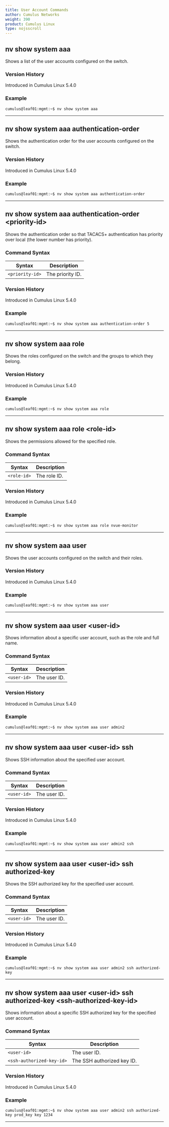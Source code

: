 ```yaml
---
title: User Account Commands
author: Cumulus Networks
weight: 390
product: Cumulus Linux
type: nojsscroll
---
```

## nv show system aaa

Shows a list of the user accounts configured on the switch.

### Version History

Introduced in Cumulus Linux 5.4.0

### Example

```
cumulus@leaf01:mgmt:~$ nv show system aaa
```

- - -

## nv show system aaa authentication-order

Shows the authentication order for the user accounts configured on the switch.

### Version History

Introduced in Cumulus Linux 5.4.0

### Example

```
cumulus@leaf01:mgmt:~$ nv show system aaa authentication-order
```

- - -

## nv show system aaa authentication-order \<priority-id\>

Shows the authentication order so that TACACS+ authentication has priority over local (the lower number has priority).

### Command Syntax

| Syntax |  Description   |
| --------- | -------------- |
| `<priority-id>`    |  The priority ID. |

### Version History

Introduced in Cumulus Linux 5.4.0

### Example

```
cumulus@leaf01:mgmt:~$ nv show system aaa authentication-order 5
```

- - -

## nv show system aaa role

Shows the roles configured on the switch and the groups to which they belong.

### Version History

Introduced in Cumulus Linux 5.4.0

### Example

```
cumulus@leaf01:mgmt:~$ nv show system aaa role
```

- - -

## nv show system aaa role \<role-id\>

Shows the permissions allowed for the specified role.

### Command Syntax

| Syntax |  Description   |
| --------- | -------------- |
| `<role-id>`    |  The role ID. |

### Version History

Introduced in Cumulus Linux 5.4.0

### Example

```
cumulus@leaf01:mgmt:~$ nv show system aaa role nvue-monitor
```

- - -

## nv show system aaa user

Shows the user accounts configured on the switch and their roles.

### Version History

Introduced in Cumulus Linux 5.4.0

### Example

```
cumulus@leaf01:mgmt:~$ nv show system aaa user
```

- - -

## nv show system aaa user \<user-id\>

Shows information about a specific user account, such as the role and full name.

### Command Syntax

| Syntax |  Description   |
| --------- | -------------- |
| `<user-id>`    |  The user ID. |

### Version History

Introduced in Cumulus Linux 5.4.0

### Example

```
cumulus@leaf01:mgmt:~$ nv show system aaa user admin2
```

- - -

## nv show system aaa user \<user-id\> ssh

Shows SSH information about the specified user account.

### Command Syntax

| Syntax |  Description   |
| --------- | -------------- |
| `<user-id>`    |  The user ID. |

### Version History

Introduced in Cumulus Linux 5.4.0

### Example

```
cumulus@leaf01:mgmt:~$ nv show system aaa user admin2 ssh
```
- - -

## nv show system aaa user \<user-id\> ssh authorized-key

Shows the SSH authorized key for the specified user account.

### Command Syntax

| Syntax |  Description   |
| --------- | -------------- |
| `<user-id>`    |  The user ID. |

### Version History

Introduced in Cumulus Linux 5.4.0

### Example

```
cumulus@leaf01:mgmt:~$ nv show system aaa user admin2 ssh authorized-key
```

- - -

## nv show system aaa user \<user-id\> ssh authorized-key \<ssh-authorized-key-id\>

Shows information about a specific SSH authorized key for the specified user account.

### Command Syntax

| Syntax |  Description   |
| --------- | -------------- |
| `<user-id>`    |  The user ID. |
| `<ssh-authorized-key-id>`    |  The SSH authorized key ID. |

### Version History

Introduced in Cumulus Linux 5.4.0

### Example

```
cumulus@leaf01:mgmt:~$ nv show system aaa user admin2 ssh authorized-key prod_key key 1234
```

- - -
